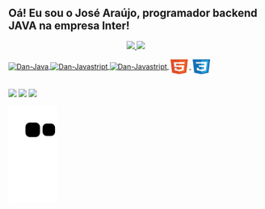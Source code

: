 ## Oá! Eu sou o José Araújo, programador backend JAVA na empresa Inter!
<div align="center">
  <a href="https://github.com/DanSaRecTech">
  <img height="180em" src="https://github-readme-stats.vercel.app/api?username=DanSaRecTech&show_icons=true&theme=dracula&include_all_commits=true&count_private=true"/>
  <img height="180em" src="https://github-readme-stats.vercel.app/api/top-langs/?username=DanSaRecTech&layout=compact&langs_count=7&theme=dracula"/>
</div>
<div style="display: inline_block"><br>
  <img align="center" alt="Dan-Java" height="30" width="40" 
       src="https://raw.githubusercontent.com/jmnote/z-icons/master/svg/java.svg">  
  <img align="center" alt="Dan-Javastript" height="30" width="40" 
       src="https://raw.githubusercontent.com/jmnote/z-icons/master/svg/javascript.svg">
  <img align="center" alt="Dan-Javastript" height="30" width="40" 
       src="https://raw.githubusercontent.com/jmnote/z-icons/master/svg/csharp.svg">
  <img align="center" alt="Dan-HTML" height="30" width="40"
       src="https://raw.githubusercontent.com/devicons/devicon/master/icons/html5/html5-original.svg">
  <img align="center" alt="Dan-CSS" height="30" width="40"
       src="https://raw.githubusercontent.com/devicons/devicon/master/icons/css3/css3-original.svg">  
</div>
  
  ##
 
<div> 
  <a href="https://instagram.com/odanaraujoo" target="_blank"><img src="https://img.shields.io/badge/-Instagram-%23E4405F?style=for-the-badge&logo=instagram&logoColor=white" target="_blank"></a>  
  <a href = "mailto:dansarectech@gmail.com"><img src="https://img.shields.io/badge/-Gmail-%23333?style=for-the-badge&logo=gmail&logoColor=white" target="_blank"></a>
  <a href="https://www.linkedin.com/in/jose-aderivan" target="_blank"><img src="https://img.shields.io/badge/-LinkedIn-%230077B5?style=for-the-badge&logo=linkedin&logoColor=white" target="_blank"></a> 
 
  ![Snake animation](https://github.com/rafaballerini/rafaballerini/blob/output/github-contribution-grid-snake.svg)
 
</div>
